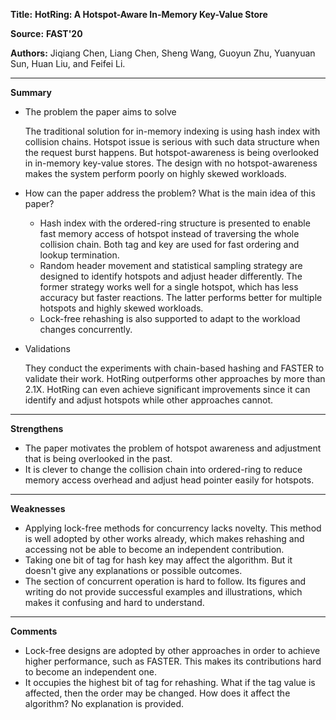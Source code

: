 **Title:** **HotRing: A Hotspot-Aware In-Memory Key-Value Store**

**Source:** **FAST'20**

**Authors:** Jiqiang Chen, Liang Chen, Sheng Wang, Guoyun Zhu, Yuanyuan Sun, Huan Liu, and Feifei Li.

---

**Summary**

- The problem the paper aims to solve

  The traditional solution for in-memory indexing is using hash index with collision chains. Hotspot issue is serious with such data structure when the request burst happens. But hotspot-awareness is being overlooked in in-memory key-value stores. The design with no hotspot-awareness makes the system perform poorly on highly skewed workloads.

- How can the paper address the problem? What is the main idea of this paper?

  - Hash index with the ordered-ring structure is presented to enable fast memory access of hotspot instead of traversing the whole collision chain. Both tag and key are used for fast ordering and lookup termination.
  - Random header movement and statistical sampling strategy are designed to identify hotspots and adjust header differently. The former strategy works well for a single hotspot, which has less accuracy but faster reactions. The latter performs better for multiple hotspots and highly skewed workloads.
  - Lock-free rehashing is also supported to adapt to the workload changes concurrently.

- Validations

  They conduct the experiments with chain-based hashing and FASTER to validate their work. HotRing outperforms other approaches by more than 2.1X. HotRing can even achieve significant improvements since it can identify and adjust hotspots while other approaches cannot.

---

**Strengthens**  

- The paper motivates the problem of hotspot awareness and adjustment that is being overlooked in the past.
- It is clever to change the collision chain into ordered-ring to reduce memory access overhead and adjust head pointer easily for hotspots.

---

**Weaknesses**  

- Applying lock-free methods for concurrency lacks novelty. This method is well adopted by other works already, which makes rehashing and accessing not be able to become an independent contribution.
- Taking one bit of tag for hash key may affect the algorithm. But it doesn't give any explanations or possible outcomes. 
- The section of concurrent operation is hard to follow. Its figures and writing do not provide successful examples and illustrations, which makes it confusing and hard to understand.

---

**Comments**  

- Lock-free designs are adopted by other approaches in order to achieve higher performance, such as FASTER. This makes its contributions hard to become an independent one.
- It occupies the highest bit of tag for rehashing. What if the tag value is affected, then the order may be changed. How does it affect the algorithm? No explanation is provided.